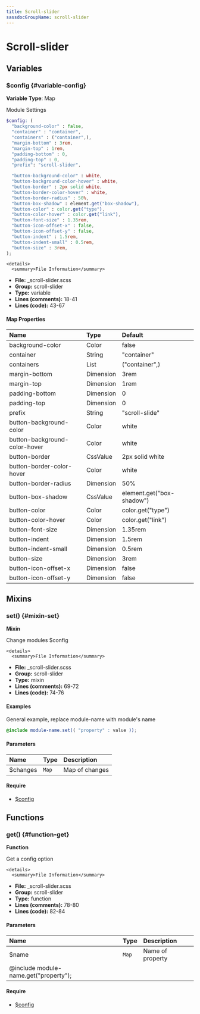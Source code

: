 ```yaml
---
title: Scroll-slider
sassdocGroupName: scroll-slider
---
```



# Scroll-slider





## Variables




<div class="sassdoc-item-header">

###  $config {#variable-config}

  <div class="sassdoc-item-header__labels">
    <span class="tag tag--primary"><strong>Variable</strong></span> <span class="tag"><strong>Type</strong>: Map</span>
  </div>

</div>

  

Module Settings
    
    

``` scss
$config: (
  "background-color" : false,
  "container" : "container",
  "containers" : ("container",),
  "margin-bottom" : 3rem,
  "margin-top" : 1rem,
  "padding-bottom" : 0,
  "padding-top" : 0,
  "prefix": "scroll-slider",

  "button-background-color" : white,
  "button-background-color-hover" : white,
  "button-border" : 2px solid white,
  "button-border-color-hover" : white,
  "button-border-radius" : 50%,
  "button-box-shadow" : element.get("box-shadow"),
  "button-color" : color.get("type"),
  "button-color-hover" : color.get("link"),
  "button-font-size" : 1.35rem,
  "button-icon-offset-x" : false,
  "button-icon-offset-y" : false,
  "button-indent" : 1.5rem,
  "button-indent-small" : 0.5rem,
  "button-size" : 3rem,
);
```
  

    <details>
      <summary>File Information</summary>
- **File:** _scroll-slider.scss
- **Group:** scroll-slider
- **Type:** variable
- **Lines (comments):** 18-41
- **Lines (code):** 43-67
    </details>
    

#### Map Properties


|Name|Type|Default|
|:--|:--|:--|
|background-color|Color|false|
|container|String|"container"|
|containers|List|("container",)|
|margin-bottom|Dimension|3rem|
|margin-top|Dimension|1rem|
|padding-bottom|Dimension|0|
|padding-top|Dimension|0|
|prefix|String|"scroll-slide"|
|button-background-color|Color|white|
|button-background-color-hover|Color|white|
|button-border|CssValue|2px solid white|
|button-border-color-hover|Color|white|
|button-border-radius|Dimension|50%|
|button-box-shadow|CssValue|element.get("box-shadow")|
|button-color|Color|color.get("type")|
|button-color-hover|Color|color.get("link")|
|button-font-size|Dimension|1.35rem|
|button-indent|Dimension|1.5rem|
|button-indent-small|Dimension|0.5rem|
|button-size|Dimension|3rem|
|button-icon-offset-x|Dimension|false|
|button-icon-offset-y|Dimension|false|

    
  

## Mixins




<div class="sassdoc-item-header">

###  set() {#mixin-set}

  <div class="sassdoc-item-header__labels">
    <span class="tag tag--primary"><strong>Mixin</strong></span>
  </div>

</div>

  

Change modules $config
    
    

    <details>
      <summary>File Information</summary>
- **File:** _scroll-slider.scss
- **Group:** scroll-slider
- **Type:** mixin
- **Lines (comments):** 69-72
- **Lines (code):** 74-76
    </details>
    

#### Examples

General example, replace module-name with module's name      


``` scss
@include module-name.set(( "property" : value ));
```
  

      

#### Parameters


|Name|Type|Description|
|:--|:--|:--|
|$changes|`Map`|Map of changes|

    

#### Require

- [$config](/sass/components/accordion/#variable-config)
  
  

## Functions




<div class="sassdoc-item-header">

###  get() {#function-get}

  <div class="sassdoc-item-header__labels">
    <span class="tag tag--primary"><strong>Function</strong></span>
  </div>

</div>

  

Get a config option
    
    

    <details>
      <summary>File Information</summary>
- **File:** _scroll-slider.scss
- **Group:** scroll-slider
- **Type:** function
- **Lines (comments):** 78-80
- **Lines (code):** 82-84
    </details>
    

#### Parameters


|Name|Type|Description|
|:--|:--|:--|
|$name|`Map`|Name of property
  @include module-name.get("property");|

    

#### Require

- [$config](/sass/components/accordion/#variable-config)
  
  
  
